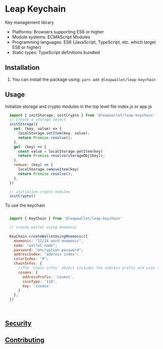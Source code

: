 # Leap Keychain

Key management library

- Platforms: Browsers supporting ES6 or higher
- Module systems: ECMAScript Modules
- Programming languages: ES6 (JavaScript, TypeScript, etc. which target ES6 or higher)
- Static types: TypeScript definitions bundled

## Installation

1. You can install the package using: `yarn add @leapwallet/leap-keychain`

## Usage

Initialize storage and crypto modules in the top level file index.js or app.js

```javascript
  import { initStorage, initCrypto } from '@leapwallet/leap-keychain'
  // create a storage object
  initStorage({
    set: (key, value) => {
      localStorage.setItem(key, value);
      return Promise.resolve();
    },
    get: (key) => {
      const value = localStorage.getItem(key)
      return Promise.resolve(storageObj[key]);
    },
    remove: (key) => {
      localStorage.removeItem(key)
      return Promise.resolve();
    },
  })

  // initialize crypto modules
  initCrypto()
```

To use the keychain
```javascript

  import { KeyChain } from '@leapwallet/leap-keychain'

  // create wallet using mnemonic
  
  KeyChain.createWalletUsingMnemonic({
    mnemonic: "12/24 word mnemonic",
    name: "wallet name";
    password: "encryption password";
    addressIndex: "address index";
    colorIndex: "0";
    chainInfos: { 
      //The 'chain infos' object includes the address prefix and coin type for the chains for which wallet creation is required.
      cosmos: {
        addressPrefix: 'cosmos',
        coinType: '118',
        key: 'cosmos'
      }
    };
  })

  
```

## [Security](SECURITY.md)

## [Contributing](CONTRIBUTING.md)
